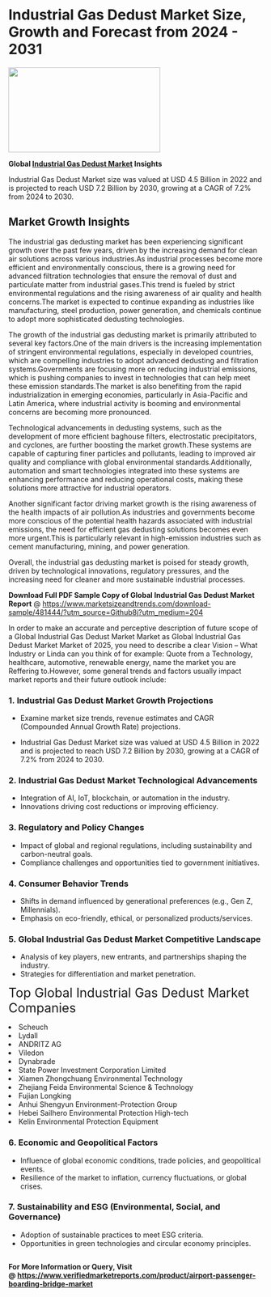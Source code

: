<H1>Industrial Gas Dedust Market Size, Growth and Forecast from 2024 - 2031</H1><img class="aligncenter size-medium wp-image-584254" src="https://thirdeyenews.in/wp-content/uploads/2024/09/Global-Market-Research-300x168.jpeg" alt="" width="300" height="168" /><p><strong>Global&nbsp;<a href="https://www.marketsizeandtrends.com/download-sample/481444/?utm_source=Github8j?utm_medium=204">Industrial Gas Dedust Market</a> Insights</strong></p><p>Industrial Gas Dedust Market size was valued at USD 4.5 Billion in 2022 and is projected to reach USD 7.2 Billion by 2030, growing at a CAGR of 7.2% from 2024 to 2030.</p><p><h2>Market Growth Insights</h2> <p>The industrial gas dedusting market has been experiencing significant growth over the past few years, driven by the increasing demand for clean air solutions across various industries.As industrial processes become more efficient and environmentally conscious, there is a growing need for advanced filtration technologies that ensure the removal of dust and particulate matter from industrial gases.This trend is fueled by strict environmental regulations and the rising awareness of air quality and health concerns.The market is expected to continue expanding as industries like manufacturing, steel production, power generation, and chemicals continue to adopt more sophisticated dedusting technologies.</p> <p>The growth of the industrial gas dedusting market is primarily attributed to several key factors.One of the main drivers is the increasing implementation of stringent environmental regulations, especially in developed countries, which are compelling industries to adopt advanced dedusting and filtration systems.Governments are focusing more on reducing industrial emissions, which is pushing companies to invest in technologies that can help meet these emission standards.The market is also benefiting from the rapid industrialization in emerging economies, particularly in Asia-Pacific and Latin America, where industrial activity is booming and environmental concerns are becoming more pronounced.</p> <p>Technological advancements in dedusting systems, such as the development of more efficient baghouse filters, electrostatic precipitators, and cyclones, are further boosting the market growth.These systems are capable of capturing finer particles and pollutants, leading to improved air quality and compliance with global environmental standards.Additionally, automation and smart technologies integrated into these systems are enhancing performance and reducing operational costs, making these solutions more attractive for industrial operators.</p> <p>Another significant factor driving market growth is the rising awareness of the health impacts of air pollution.As industries and governments become more conscious of the potential health hazards associated with industrial emissions, the need for efficient gas dedusting solutions becomes even more urgent.This is particularly relevant in high-emission industries such as cement manufacturing, mining, and power generation.</p> <p>Overall, the industrial gas dedusting market is poised for steady growth, driven by technological innovations, regulatory pressures, and the increasing need for cleaner and more sustainable industrial processes.</p> <p><span class=""><strong>Download Full PDF Sample Copy of Global Industrial Gas Dedust Market Report</strong> @ <a href="https://www.marketsizeandtrends.com/download-sample/481444/?utm_source=Github8j?utm_medium=204" target="_blank">https://www.marketsizeandtrends.com/download-sample/481444/?utm_source=Github8j?utm_medium=204</a></span></p><p>In order to make an accurate and perceptive description of future scope of a Global&nbsp;Industrial Gas Dedust Market Market as Global&nbsp;Industrial Gas Dedust Market Market of 2025, you need to describe a clear Vision &ndash; What Industry or Linda can you think of for example: Quote from a Technology, healthcare, automotive, renewable energy, name the market you are Reffering to.However, some general trends and factors usually impact market reports and their future outlook include:</p><h3>1.&nbsp;<strong>Industrial Gas Dedust Market Growth Projections</strong></h3><ul><li>Examine market size trends, revenue estimates and CAGR (Compounded Annual Growth Rate) projections.</li><li><p>Industrial Gas Dedust Market size was valued at USD 4.5 Billion in 2022 and is projected to reach USD 7.2 Billion by 2030, growing at a CAGR of 7.2% from 2024 to 2030.</p></li></ul><h3>2.&nbsp;<strong>Industrial Gas Dedust Market Technological Advancements</strong></h3><ul><li>Integration of AI, IoT, blockchain, or automation in the industry.</li><li>Innovations driving cost reductions or improving efficiency.</li></ul><h3>3.&nbsp;<strong>Regulatory and Policy Changes</strong></h3><ul><li>Impact of global and regional regulations, including sustainability and carbon-neutral goals.</li><li>Compliance challenges and opportunities tied to government initiatives.</li></ul><h3>4.&nbsp;<strong>Consumer Behavior Trends</strong></h3><ul><li>Shifts in demand influenced by generational preferences (e.g., Gen Z, Millennials).</li><li>Emphasis on eco-friendly, ethical, or personalized products/services.</li></ul><h3>5.&nbsp;<strong>Global Industrial Gas Dedust Market Competitive Landscape</strong></h3><ul><li>Analysis of key players, new entrants, and partnerships shaping the industry.</li><li>Strategies for differentiation and market penetration.</li></ul><p data-pm-slice="1 1 []"><span style="color: inherit; font-family: inherit; font-size: 25px;">Top Global Industrial Gas Dedust Market Companies</span></p><div class="" data-test-id=""><p><li>Scheuch</li><li> Lydall</li><li> ANDRITZ AG</li><li> Viledon</li><li> Dynabrade</li><li> State Power Investment Corporation Limited</li><li> Xiamen Zhongchuang Environmental Technology</li><li> Zhejiang Feida Environmental Science & Technology</li><li> Fujian Longking</li><li> Anhui Shengyun Environment-Protection Group</li><li> Hebei Sailhero Environmental Protection High-tech</li><li> Kelin Environmental Protection Equipment</li></p></div><h3>6.&nbsp;<strong>Economic and Geopolitical Factors</strong></h3><ul><li>Influence of global economic conditions, trade policies, and geopolitical events.</li><li>Resilience of the market to inflation, currency fluctuations, or global crises.</li></ul><h3>7.&nbsp;<strong>Sustainability and ESG (Environmental, Social, and Governance)</strong></h3><ul><li>Adoption of sustainable practices to meet ESG criteria.</li><li>Opportunities in green technologies and circular economy principles.</li></ul><h2><strong style="font-size: 14px;">For More Information or Query, Visit @&nbsp;</strong><a style="background-color: #ffffff; font-size: 14px;" href="https://www.marketsizeandtrends.com/report/industrial-gas-dedust-market/" target="_blank">https://www.verifiedmarketreports.com/product/airport-passenger-boarding-bridge-market</a></h2>